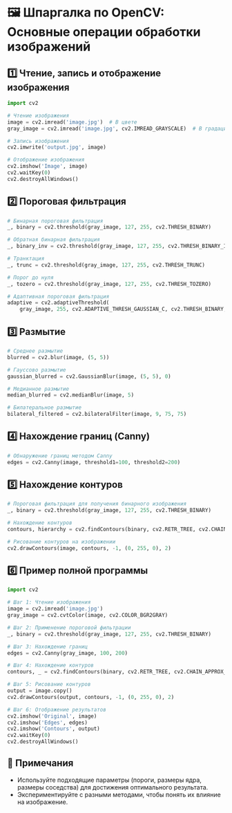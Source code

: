 
# 🖼️ Шпаргалка по OpenCV: Основные операции обработки изображений

## 1️⃣ Чтение, запись и отображение изображения

```python
import cv2

# Чтение изображения
image = cv2.imread('image.jpg')  # В цвете
gray_image = cv2.imread('image.jpg', cv2.IMREAD_GRAYSCALE)  # В градациях серого

# Запись изображения
cv2.imwrite('output.jpg', image)

# Отображение изображения
cv2.imshow('Image', image)
cv2.waitKey(0)
cv2.destroyAllWindows()
```

## 2️⃣ Пороговая фильтрация

```python
# Бинарная пороговая фильтрация
_, binary = cv2.threshold(gray_image, 127, 255, cv2.THRESH_BINARY)

# Обратная бинарная фильтрация
_, binary_inv = cv2.threshold(gray_image, 127, 255, cv2.THRESH_BINARY_INV)

# Транктация
_, trunc = cv2.threshold(gray_image, 127, 255, cv2.THRESH_TRUNC)

# Порог до нуля
_, tozero = cv2.threshold(gray_image, 127, 255, cv2.THRESH_TOZERO)

# Адаптивная пороговая фильтрация
adaptive = cv2.adaptiveThreshold(
    gray_image, 255, cv2.ADAPTIVE_THRESH_GAUSSIAN_C, cv2.THRESH_BINARY, 11, 2)
```

## 3️⃣ Размытие

```python
# Среднее размытие
blurred = cv2.blur(image, (5, 5))

# Гауссово размытие
gaussian_blurred = cv2.GaussianBlur(image, (5, 5), 0)

# Медианное размытие
median_blurred = cv2.medianBlur(image, 5)

# Билатеральное размытие
bilateral_filtered = cv2.bilateralFilter(image, 9, 75, 75)
```

## 4️⃣ Нахождение границ (Canny)

```python
# Обнаружение границ методом Canny
edges = cv2.Canny(image, threshold1=100, threshold2=200)
```

## 5️⃣ Нахождение контуров

```python
# Пороговая фильтрация для получения бинарного изображения
_, binary = cv2.threshold(gray_image, 127, 255, cv2.THRESH_BINARY)

# Нахождение контуров
contours, hierarchy = cv2.findContours(binary, cv2.RETR_TREE, cv2.CHAIN_APPROX_SIMPLE)

# Рисование контуров на изображении
cv2.drawContours(image, contours, -1, (0, 255, 0), 2)
```

## 6️⃣ Пример полной программы

```python
import cv2

# Шаг 1: Чтение изображения
image = cv2.imread('image.jpg')
gray_image = cv2.cvtColor(image, cv2.COLOR_BGR2GRAY)

# Шаг 2: Применение пороговой фильтрации
_, binary = cv2.threshold(gray_image, 127, 255, cv2.THRESH_BINARY)

# Шаг 3: Нахождение границ
edges = cv2.Canny(gray_image, 100, 200)

# Шаг 4: Нахождение контуров
contours, _ = cv2.findContours(binary, cv2.RETR_TREE, cv2.CHAIN_APPROX_SIMPLE)

# Шаг 5: Рисование контуров
output = image.copy()
cv2.drawContours(output, contours, -1, (0, 255, 0), 2)

# Шаг 6: Отображение результатов
cv2.imshow('Original', image)
cv2.imshow('Edges', edges)
cv2.imshow('Contours', output)
cv2.waitKey(0)
cv2.destroyAllWindows()
```

## 📌 Примечания

- Используйте подходящие параметры (пороги, размеры ядра, размеры соседства) для достижения оптимального результата.
- Экспериментируйте с разными методами, чтобы понять их влияние на изображение.
